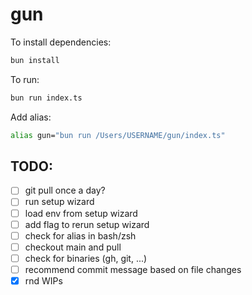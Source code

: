 # gun

To install dependencies:

```bash
bun install
```

To run:

```bash
bun run index.ts
```

Add alias:

```bash
alias gun="bun run /Users/USERNAME/gun/index.ts"
```

## TODO:

- [ ] git pull once a day?
- [ ] run setup wizard
- [ ] load env from setup wizard
- [ ] add flag to rerun setup wizard
- [ ] check for alias in bash/zsh
- [ ] checkout main and pull
- [ ] check for binaries (gh, git, ...)
- [ ] recommend commit message based on file changes
- [x] rnd WIPs
